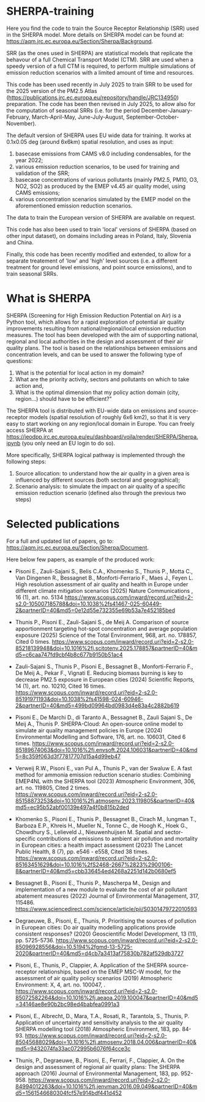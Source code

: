 # SHERPA-training
Here you find the code to train the Source Receptor Relationship (SRR) used in the SHERPA model.
More details on SHERPA model can be found at: https://aqm.jrc.ec.europa.eu/Section/Sherpa/Background.

SRR (as the ones used in SHERPA) are statistical models that replicate the behavour of a full Chemical Transport Model (CTM).
SRR are used when a speedy version of a full CTM is required, to perform multiple simulations of emission reduction scenarios with a limited amount of time and resources.

This code has been used recently in July 2025 to train SRR to be used for the 2025 version of the PM2.5 Atlas (https://publications.jrc.ec.europa.eu/repository/handle/JRC134950) preparation.
The code has been then revised in July 2025, to allow also for the computation of seasonal SRRs (i.e. for the period December-January-February, March-April-May, June-July-August, September-October-November).

The default version of SHERPA uses EU wide data for training.
It works at 0.1x0.05 deg (around 6x6km) spatial resolution, and uses as input:
1) basecase emissions from CAMS v8.0 including condensables, for the year 2022;
2) various emission reduction scenarios, to be used for training and validation of the SRR;
3) basecase concentrations of various pollutants (mainly PM2.5, PM10, O3, NO2, SO2) as produced by the EMEP v4.45 air quality model, using CAMS emissions;
4) various concentration scenarios simulated by the EMEP model on the aforementioned emission reduction scenarios. 

The data to train the European version of SHERPA are available on request.

This code has also been used to train 'local' versions of SHERPA (based on other input dataset), on domains including areas in Poland, Italy, Slovenia and China.

Finally, this code has been recently modified and extended, to allow for a separate treatement of 'low' and 'high' level sources (i.e. a different treatment for ground level emissions, and point source emissions), and to train seasonal SRRs.

# What is SHERPA
SHERPA (Screening for High Emission Reduction Potential on Air) is a Python tool, which allows for a rapid exploration of potential air quality improvements resulting from national/regional/local emission reduction measures. The tool has been developed with the aim of supporting national, regional and local authorities in the design and assessment of their air quality plans. The tool is based on the relationships between emissions and concentration levels, and can be used to answer the following type of questions:
1) What is the potential for local action in my domain?
2) What are the priority activity, sectors and pollutants on which to take action and,
3) What is the optimal dimension that my policy action domain (city, region…) should have to be efficient?"

The SHERPA tool is distributed with EU-wide data on emissions and source-receptor models (spatial resolution of roughly 6x6 km2), so that it is very easy to start working on any region/local domain in Europe.
You can freely access SHERPA at https://jeodpp.jrc.ec.europa.eu/eu/dashboard/voila/render/SHERPA/Sherpa.ipynb (you only need an EU login to do so).

More specifically, SHERPA logical pathway is implemented through the following steps:
1) Source allocation: to understand how the air quality in a given area is influenced by different sources (both sectoral and geographical);
2) Scenario analysis: to simulate the impact on air quality of a specific emission reduction scenario (defined also through the previous two steps)

# Selected publications

For a full and updated list of papers, go to: https://aqm.jrc.ec.europa.eu/Section/Sherpa/Document.

Here below few papers, as example of the produced work:

- Pisoni E., Zauli-Sajani S., Belis C.A., Khomenko S., Thunis P., Motta C., Van Dingenen R., Bessagnet B., Monforti-Ferrario F., Maes J., Feyen L.
High resolution assessment of air quality and health in Europe under different climate mitigation scenarios
(2025) Nature Communications , 16 (1), art. no. 5134
https://www.scopus.com/inward/record.uri?eid=2-s2.0-105007185788&doi=10.1038%2fs41467-025-60449-2&partnerID=40&md5=0e12d55e732355e69b53a7e452185bed

- Thunis P., Pisoni E., Zauli-Sajani S., de Meij A.
Comparison of source apportionment targeting hot-spot concentration and average population exposure
(2025) Science of the Total Environment, 968, art. no. 178857, Cited 0 times.
https://www.scopus.com/inward/record.uri?eid=2-s2.0-85218139948&doi=10.1016%2fj.scitotenv.2025.178857&partnerID=40&md5=c6caa747fd9cbf4b8c677b9150b51ac4

- Zauli-Sajani S., Thunis P., Pisoni E., Bessagnet B., Monforti-Ferrario F., De Meij A., Pekar F., Vignati E.
Reducing biomass burning is key to decrease PM2.5 exposure in European cities
(2024) Scientific Reports, 14 (1), art. no. 10210, Cited 16 times.
https://www.scopus.com/inward/record.uri?eid=2-s2.0-85191971193&doi=10.1038%2fs41598-024-60946-2&partnerID=40&md5=499bd09964bd0983d4e83a4c2882b619

- Pisoni E., De Marchi D., di Taranto A., Bessagnet B., Zauli Sajani S., De Meij A., Thunis P.
SHERPA-Cloud: An open-source online model to simulate air quality management policies in Europe
(2024) Environmental Modelling and Software, 176, art. no. 106031, Cited 6 times.
https://www.scopus.com/inward/record.uri?eid=2-s2.0-85189674063&doi=10.1016%2fj.envsoft.2024.106031&partnerID=40&md5=8c359f063d3f77817707d15a4d99eb47

- Verweij R.W., Pisoni E., van Pul A., Thunis P., van der Swaluw E.
A fast method for ammonia emission reduction scenario studies: Combining EMEP4NL with the SHERPA tool
(2023) Atmospheric Environment, 306, art. no. 119805, Cited 2 times.
https://www.scopus.com/inward/record.uri?eid=2-s2.0-85158873253&doi=10.1016%2fj.atmosenv.2023.119805&partnerID=40&md5=ec95b52abf00139e497a4f0b815b2ded

- Khomenko S., Pisoni E., Thunis P., Bessagnet B., Cirach M., Iungman T., Barboza E.P., Khreis H., Mueller N., Tonne C., de Hoogh K., Hoek G., Chowdhury S., Lelieveld J., Nieuwenhuijsen M.
Spatial and sector-specific contributions of emissions to ambient air pollution and mortality in European cities: a health impact assessment
(2023) The Lancet Public Health, 8 (7), pp. e546 - e558, Cited 38 times.
https://www.scopus.com/inward/record.uri?eid=2-s2.0-85163451629&doi=10.1016%2fS2468-2667%2823%2900106-8&partnerID=40&md5=cbb336454ed4268a2251d142b0680ef5

- Bessagnet B., Pisoni E., Thunis P., Mascherpa M.,
Design and implementation of a new module to evaluate the cost of air pollutant abatement measures
(2022) Journal of Environmental Management, 317, 115486.
https://www.sciencedirect.com/science/article/pii/S0301479722010593

- Degraeuwe, B., Pisoni, E., Thunis, P.
Prioritising the sources of pollution in European cities: Do air quality modelling applications provide consistent responses?
(2020) Geoscientific Model Development, 13 (11), pp. 5725-5736. 
https://www.scopus.com/inward/record.uri?eid=2-s2.0-85096928556&doi=10.5194%2fgmd-13-5725-2020&partnerID=40&md5=d4cb7a3413af75830b782af529db3727

- Pisoni, E., Thunis, P., Clappier, A.
Application of the SHERPA source-receptor relationships, based on the EMEP MSC-W model, for the assessment of air quality policy scenarios
(2019) Atmospheric Environment: X, 4, art. no. 100047, . 
https://www.scopus.com/inward/record.uri?eid=2-s2.0-85072582264&doi=10.1016%2fj.aeaoa.2019.100047&partnerID=40&md5=34146ae8e90b2bc98ed4babfea0991a3

- Pisoni, E., Albrecht, D., Mara, T.A., Rosati, R., Tarantola, S., Thunis, P.
Application of uncertainty and sensitivity analysis to the air quality SHERPA modelling tool
(2018) Atmospheric Environment, 183, pp. 84-93. 
https://www.scopus.com/inward/record.uri?eid=2-s2.0-85045688029&doi=10.1016%2fj.atmosenv.2018.04.006&partnerID=40&md5=9432074fa33ac072995b6076f64cce3c

- Thunis, P., Degraeuwe, B., Pisoni, E., Ferrari, F., Clappier, A.
On the design and assessment of regional air quality plans: The SHERPA approach
(2016) Journal of Environmental Management, 183, pp. 952-958. 
https://www.scopus.com/inward/record.uri?eid=2-s2.0-84994012263&doi=10.1016%2fj.jenvman.2016.09.049&partnerID=40&md5=1561546680304fcf57e914bdf441d452

